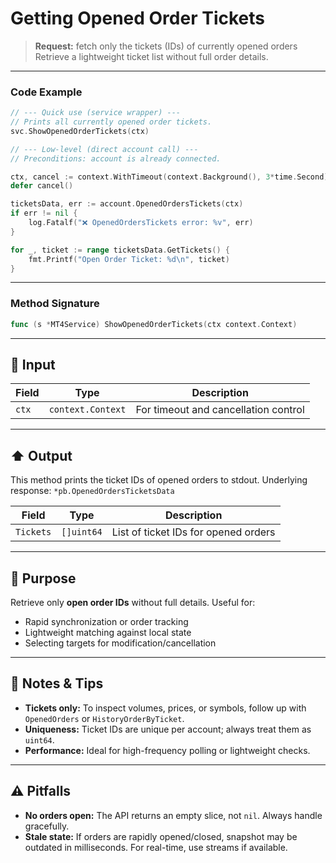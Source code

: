 # Getting Opened Order Tickets

> **Request:** fetch only the tickets (IDs) of currently opened orders
> Retrieve a lightweight ticket list without full order details.

---

### Code Example

```go
// --- Quick use (service wrapper) ---
// Prints all currently opened order tickets.
svc.ShowOpenedOrderTickets(ctx)

// --- Low-level (direct account call) ---
// Preconditions: account is already connected.

ctx, cancel := context.WithTimeout(context.Background(), 3*time.Second)
defer cancel()

ticketsData, err := account.OpenedOrdersTickets(ctx)
if err != nil {
    log.Fatalf("❌ OpenedOrdersTickets error: %v", err)
}

for _, ticket := range ticketsData.GetTickets() {
    fmt.Printf("Open Order Ticket: %d\n", ticket)
}
```

---

### Method Signature

```go
func (s *MT4Service) ShowOpenedOrderTickets(ctx context.Context)
```

---

## 🔽 Input

| Field | Type              | Description                          |
| ----- | ----------------- | ------------------------------------ |
| `ctx` | `context.Context` | For timeout and cancellation control |

---

## ⬆️ Output

This method prints the ticket IDs of opened orders to stdout.
Underlying response: `*pb.OpenedOrdersTicketsData`

| Field     | Type       | Description                          |
| --------- | ---------- | ------------------------------------ |
| `Tickets` | `[]uint64` | List of ticket IDs for opened orders |

---

## 🎯 Purpose

Retrieve only **open order IDs** without full details. Useful for:

* Rapid synchronization or order tracking
* Lightweight matching against local state
* Selecting targets for modification/cancellation

---

## 🧩 Notes & Tips

* **Tickets only:** To inspect volumes, prices, or symbols, follow up with `OpenedOrders` or `HistoryOrderByTicket`.
* **Uniqueness:** Ticket IDs are unique per account; always treat them as `uint64`.
* **Performance:** Ideal for high-frequency polling or lightweight checks.

---

## ⚠️ Pitfalls

* **No orders open:** The API returns an empty slice, not `nil`. Always handle gracefully.
* **Stale state:** If orders are rapidly opened/closed, snapshot may be outdated in milliseconds. For real-time, use streams if available.
